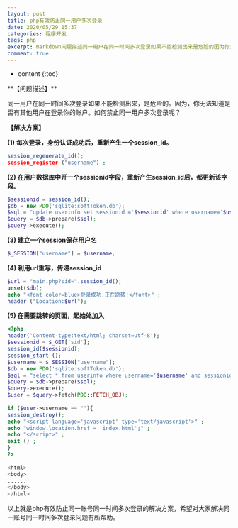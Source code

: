 ```yaml
---
layout: post
title: php有效防止同一用户多次登录
date: 2020/05/29 15:37
categories: 程序开发
tags: php
excerpt: markdown问题描述同一用户在同一时间多次登录如果不能检测出来是危险的因为你无法知道是否有其他用户在登录你的账户如何禁止同一用户多次登录呢解决方案1每次登录身份认证成功后重新产生一个sessionidphpsessionregenerateidsessionregisterusername2在用户数据库中开一个sessionid字段重新产生sessionid后都更新该字段phpsessioni
comment: true
---
```


* content
{:toc}

<!--markdown-->**【问题描述】**

同一用户在同一时间多次登录如果不能检测出来，是危险的。因为，你无法知道是否有其他用户在登录你的账户。如何禁止同一用户多次登录呢？

**【解决方案】**

**(1) 每次登录，身份认证成功后，重新产生一个session_id。**

```php
session_regenerate_id(); 
session_register ("username") ; 
```

**(2) 在用户数据库中开一个sessionid字段，重新产生session_id后，都更新该字段。**

```php
$sessionid = session_id(); 
$db = new PDO('sqlite:softToken.db'); 
$sql = "update userinfo set sessionid ='$sessionid' where username='$username' and passwd='$passwd';"; 
$query = $db->prepare($sql); 
$query->execute(); 
```

**(3) 建立一个session保存用户名**

```php
$_SESSION["username"] = $username; 
```

**(4) 利用url重写，传递session_id**

```php
$url = "main.php?sid=".session_id(); 
unset($db); 
echo "<font color=blue>登录成功,正在跳转!</font>" ; 
header ("Location:$url"); 
```

**(5) 在需要跳转的页面，起始处加入**

```php
<?php 
header('Content-type:text/html; charset=utf-8'); 
$sessionid = $_GET['sid']; 
session_id($sessionid); 
session_start (); 
$username = $_SESSION["username"]; 
$db = new PDO('sqlite:softToken.db'); 
$sql = "select * from userinfo where username='$username' and sessionid='$sessionid';"; 
$query = $db->prepare($sql); 
$query->execute(); 
$user = $query->fetch(PDO::FETCH_OBJ); 
 
if ($user->username == ""){ 
session_destroy(); 
echo "<script language='javascript' type='text/javascript'>" ; 
echo "window.location.href = 'index.html';" ; 
echo "</script>" ; 
exit () ; 
} 
?> 
 
<html> 
<body> 
...... 
</body> 
</html>
```

以上就是php有效防止同一账号同一时间多次登录的解决方案，希望对大家解决同一账号同一时间多次登录问题有所帮助。
    